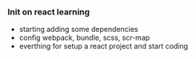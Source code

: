 
### Init on react learning 

 - starting adding some dependencies
 - config webpack, bundle, scss, scr-map
 - everthing for setup a react project and start coding
